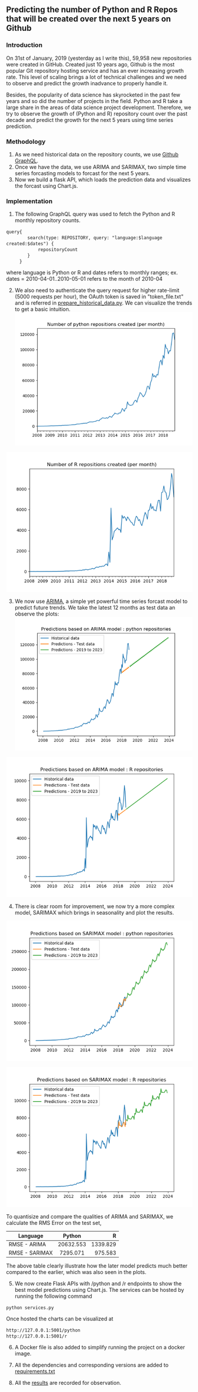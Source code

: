 ## Predicting the number of Python and R Repos that will be created over the next 5 years on Github ##

### Introduction  ###
On 31st of January, 2019 (yesterday as I write this), 59,958 new repositories were created in GitHub. Created just 10 years ago, Github is the most popular Git 
repository hosting service and has an ever increasing growth rate. This level of scaling brings a lot of technical challenges and we need to observe and predict the growth inadvance
to properly handle it.


Besides, the popularity of data science has skyrocketed in the past few years and so did the number of projects in the field. Python and R take a large share in the 
areas of data science project development. Therefore, we try to observe the growth of (Python and R) repository count over the past decade and predict the growth for the next 5 years 
using time series prediction.


### Methodology ###

1) As we need historical data on the repository counts, we use [Github GraphQL](https://developer.github.com/v4/).
2) Once we have the data, we use ARIMA and SARIMAX, two simple time series forcasting models to forcast for the next 5 years.
3) Now we build a flask API, which loads the prediction data and visualizes the forcast using Chart.js.

### Implementation ###

1) The following GraphQL query was used to fetch the Python and R monthly repository counts.

```
query{
		search(type: REPOSITORY, query: "language:$language created:$dates") {
			repositoryCount
		}
	 }
```
where language is Python or R and dates refers to monthly ranges; ex. dates = 2010-04-01..2010-05-01 refers to the month of 2010-04


2) We also need to authenticate the query request for higher rate-limit (5000 requests per hour), the OAuth token is saved in "token_file.txt" and is referred in 
[prepare_historical_data.py](prepare_historical_data.py). We can visualize the trends to get a basic intuition.
![PYTHON - HISTORICAL DATA](data/python_data.png)

![R - HISTORICAL DATA](data/R_data.png)


3) We now use [ARIMA](https://en.wikipedia.org/wiki/Autoregressive_integrated_moving_average), a simple yet powerful time series forcast model to predict future trends.
We take the latest 12 months as test data an observe the plots:
![PYTHON - ARIMA PREDICTIONS](results/python_predictions_arima.png)

![R - ARIMA PREDICTIONS](results/R_predictions_arima.png)


4) There is clear room for improvement, we now try a more complex model, SARIMAX which brings in seasonality and plot the results.

![PYTHON - SARIMAX PREDICTIONS](results/python_predictions_SARIMAX.png)

![R - SARIMAX PREDICTIONS](results/R_predictions_SARIMAX.png)


To quantisize and compare the qualities of ARIMA and SARIMAX, we calculate the RMS Error on the test set,


| Language        	| Python        | R  		|
| ------------------|:-------------:| ---------:|
| RMSE - ARIMA		| 20632.553 	| 1339.829  |
| RMSE - SARIMAX    | 7295.071 		| 975.583   |


The above table clearly illustrate how the later model predicts much better compared to the earlier, which was also seen in the plots.

5) We now create Flask APIs with /python and /r endpoints to show the best model predictions using Chart.js. 
The services can be hosted by running the following command
```
python services.py
```
Once hosted the charts can be visualized at
```
http://127.0.0.1:5001/python
http://127.0.0.1:5001/r
```
6) A Docker file is also added to simplify running the project on a docker image.

7) All the dependencies and corresponding versions are added to [requirements.txt](requirements.txt)

8) All the [results](results) are recorded for observation.